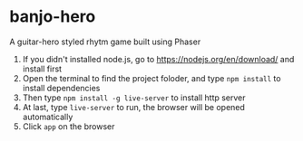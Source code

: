# banjo-hero
A guitar-hero styled rhytm game built using Phaser

1. If you didn't installed node.js, go to https://nodejs.org/en/download/ and install first
2. Open the terminal to find the project foloder, and type ```npm install``` to install dependencies
3. Then type ```npm install -g live-server``` to install http server
4. At last, type ```live-server``` to run, the browser will be opened automatically
5. Click ```app``` on the browser
